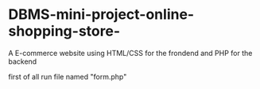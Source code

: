 # DBMS-mini-project-online-shopping-store-
A E-commerce website using HTML/CSS for the frondend and PHP for the backend 

first of all run file named "form.php"
